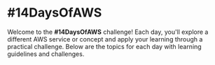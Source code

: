 # #14DaysOfAWS

Welcome to the **#14DaysOfAWS** challenge! Each day, you'll explore a different AWS service or concept and apply your learning through a practical challenge. Below are the topics for each day with learning guidelines and challenges.